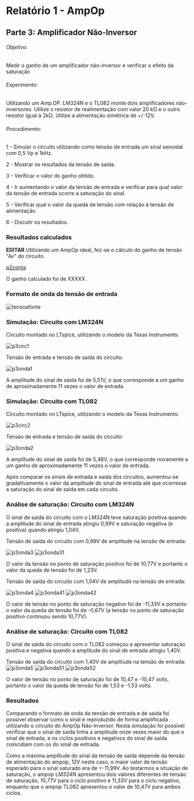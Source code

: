 # Relatório 1 - AmpOp

## Parte 3: Amplificador Não-Inversor

###### Objetivo:

Medir o ganho de um amplificador não-inversor e verificar o efeito da saturação

###### Experimento:

Utilizando um Amp.OP. LM324N e o TL082 monte dois amplificadores não-inversores.
Utilize o resistor de realimentação com valor 20 kΩ e o outro resistor igual à 2kΩ.
Utilize a alimentação simétrica de +/-12V.

###### Procedimento:

1 - Simular o circuito utilizando como tensão de entrada um sinal senoidal com 0,5 Vp e 1kHz.

2 - Mostrar os resultados da tensão de saída.

3 - Verificar o valor do ganho obtido.

4 - Ir aumentando o valor da tensão de entrada e verificar para qual valor da tensão de entrada ocorre a saturação do sinal.

5 - Verificar qual o valor da queda de tensão com relação à tensão de alimentação.

6 - Discutir os resultados.

### Resultados calculados
**EDITAR**
Utilizando um AmpOp ideal, fez-se o cálculo do ganho de tensão "Av" do circuito.

[p2conta](/resources/images/relat1/p2conta.jpg)

O ganho calculado foi de XXXXX.

### Formato de onda da tensão de entrada
![tensoafonte](/resources/images/relat1/p2fonte.jpg)

### Simulação: Circuito com LM324N
Circuito montado no LTspice, utilizando o modelo da Texas Instruments:

![p3circ1](/resources/images/relat1/p3circ1.jpg)

Tensão de entrada e tensão de saída do circuito:

![p3onda1](/resources/images/relat1/p3onda1.jpg)

A amplitude do sinal de saída foi de 5,51V, o que corresponde a um ganho de aproximadamente 11 vezes o valor de entrada.

### Simulação: Circuito com TL082
Circuito montado no LTspice, utilizando o modelo da Texas Instruments:

![p3circ2](/resources/images/relat1/p3circ2.jpg)

Tensão de entrada e tensão de saída do circuito:

![p3onda2](/resources/images/relat1/p3onda2.jpg)

A amplitude do sinal de saída foi de 5,48V, o que corresponde novamente a um ganho de aproximadamente 11 vezes o valor de entrada.

Após comparar os sinais de entrada e saída dos circuitos, aumentou-se gradativamente o valor da amplitude do sinal de entrada até que ocorresse a saturação do sinal de saída em cada circuito.

### Análise de saturação: Circuito com LM324N
O sinal de saída do circuito com o LM324N teve saturação positiva quando a amplitude do sinal de entrada atingiu 0,99V e saturação negativa (e positiva) quando atingiu 1,04V.

Tensão de saída do circuito com 0,99V de amplitude na tensão de entrada:

![p3onda3](/resources/images/relat1/p3onda3.jpg)
![p3onda31](/resources/images/relat1/p3onda31.jpg)

O valor da tensão no ponto de saturação positivo foi de 10,77V e portanto o valor da queda de tensão foi de 1,23V.


Tensão de saída do circuito com 1,04V de amplitude na tensão de entrada:

![p3onda4](/resources/images/relat1/p3onda4.jpg)
![p3onda41](/resources/images/relat1/p3onda41.jpg)
![p3onda42](/resources/images/relat1/p3onda42.jpg)

O valor de tensão no ponto de saturação negativo foi de -11,33V e portanto o valor da queda de tensão foi de -0,67V (a tensão no ponto de saturação positivo continuou sendo 10,77V).

### Análise de saturação: Circuito com TL082
O sinal de saída do circuito com o TL082 começou a apresentar saturação positiva e negativa quando a amplitude do sinal de entrada atingiu 1,40V.

Tensão de saída do circuito com 1,40V de amplitude na tensão de entrada:
![p3onda5](/resources/images/relat1/p3onda5.jpg)
![p3onda51](/resources/images/relat1/p3onda51.jpg)
![p3onda52](/resources/images/relat1/p3onda52.jpg)

O valor de tensão no ponto de saturação foi de 10,47 e -10,47 volts, portanto o valor da queda de tensão foi de 1,53 e -1,53 volts.

### Resultados
Comparando o formato de onda da tensão de entrada e de saída foi possível observar como o sinal é reproduzido de forma amplificada utilizando o circuito do AmpOp Não-Inversor. Nesta simulação foi possível verificar que o sinal de saída tinha a amplitude onze vezes maior do que o sinal de entrada, e os ciclos positivos e negativos do sinal de saída coincidiam com os do sinal de entrada.

Como a máxima amplitude do sinal da tensão de saída depende da tensão de alimentação do ampop, 12V neste caso, o maior valor de tensão esperado para o sinal saturado era de +-11,99V. Ao testarmos a situação de saturação, o ampop LM324N apresentou dois valores diferentes de tensão de saturação, 10,77V para o ciclo positivo e 11,33V para o ciclo negativo, enquanto que o ampop TL082 apresentou o valor de 10,47V para ambos ciclos.
